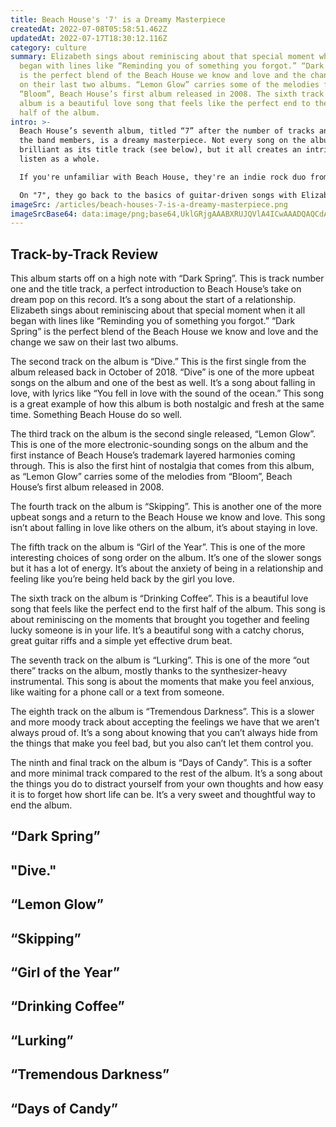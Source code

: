 ```yaml
---
title: Beach House's '7' is a Dreamy Masterpiece
createdAt: 2022-07-08T05:58:51.462Z
updatedAt: 2022-07-17T18:30:12.116Z
category: culture
summary: Elizabeth sings about reminiscing about that special moment when it all
  began with lines like “Reminding you of something you forgot.” “Dark Spring”
  is the perfect blend of the Beach House we know and love and the change we saw
  on their last two albums. “Lemon Glow” carries some of the melodies from
  “Bloom”, Beach House’s first album released in 2008. The sixth track on the
  album is a beautiful love song that feels like the perfect end to the first
  half of the album.
intro: >-
  Beach House’s seventh album, titled “7” after the number of tracks and
  the band members, is a dreamy masterpiece. Not every song on the album is as
  brilliant as its title track (see below), but it all creates an intriguing
  listen as a whole.

  If you're unfamiliar with Beach House, they're an indie rock duo from Baltimore, Maryland that have released six albums and numerous EPs since their debut in 2006. Their sound has evolved quite a bit over their last two records, 2015's "Thank Your Lucky Stars" and 2018's "6". Both experimental pop albums with heavy electronic influences. 

  On "7", they go back to the basics of guitar-driven songs with Elizabeth and Alexis playing almost all instruments themselves once again (with help from some friends). This gives us a fresh take on their usual dreamy sound - intimate, raw and personal.
imageSrc: /articles/beach-houses-7-is-a-dreamy-masterpiece.png
imageSrcBase64: data:image/png;base64,UklGRjgAAABXRUJQVlA4ICwAAADQAQCdASoKAAoAAUAmJaQAAudZ/WMQAAD+/qwqgKRq7K71mcin9tZ1P5AAAA==
---
```


## Track-by-Track Review

This album starts off on a high note with “Dark Spring”. This is track number one and the title track, a perfect introduction to Beach House’s take on dream pop on this record. It’s a song about the start of a relationship. Elizabeth sings about reminiscing about that special moment when it all began with lines like “Reminding you of something you forgot.” “Dark Spring” is the perfect blend of the Beach House we know and love and the change we saw on their last two albums.

The second track on the album is “Dive.” This is the first single from the album released back in October of 2018. “Dive” is one of the more upbeat songs on the album and one of the best as well. It’s a song about falling in love, with lyrics like “You fell in love with the sound of the ocean.” This song is a great example of how this album is both nostalgic and fresh at the same time. Something Beach House do so well.

The third track on the album is the second single released, “Lemon Glow”. This is one of the more electronic-sounding songs on the album and the first instance of Beach House’s trademark layered harmonies coming through. This is also the first hint of nostalgia that comes from this album, as “Lemon Glow” carries some of the melodies from “Bloom”, Beach House’s first album released in 2008.

The fourth track on the album is “Skipping”. This is another one of the more upbeat songs and a return to the Beach House we know and love. This song isn’t about falling in love like others on the album, it’s about staying in love.

The fifth track on the album is “Girl of the Year”. This is one of the more interesting choices of song order on the album. It’s one of the slower songs but it has a lot of energy. It’s about the anxiety of being in a relationship and feeling like you’re being held back by the girl you love.

The sixth track on the album is “Drinking Coffee”. This is a beautiful love song that feels like the perfect end to the first half of the album. This song is about reminiscing on the moments that brought you together and feeling lucky someone is in your life. It’s a beautiful song with a catchy chorus, great guitar riffs and a simple yet effective drum beat.

The seventh track on the album is “Lurking”. This is one of the more “out there” tracks on the album, mostly thanks to the synthesizer-heavy instrumental. This song is about the moments that make you feel anxious, like waiting for a phone call or a text from someone.

The eighth track on the album is “Tremendous Darkness”. This is a slower and more moody track about accepting the feelings we have that we aren’t always proud of. It’s a song about knowing that you can’t always hide from the things that make you feel bad, but you also can’t let them control you.

The ninth and final track on the album is “Days of Candy”. This is a softer and more minimal track compared to the rest of the album. It’s a song about the things you do to distract yourself from your own thoughts and how easy it is to forget how short life can be. It’s a very sweet and thoughtful way to end the album.

## “Dark Spring”
## "Dive."
## “Lemon Glow”
## “Skipping”
## “Girl of the Year”
## “Drinking Coffee”
## “Lurking”
## “Tremendous Darkness”
## “Days of Candy”
